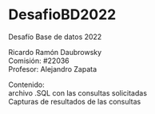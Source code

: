 # DesafioBD2022
 Desafío Base de datos 2022

Ricardo Ramón Daubrowsky<br>
Comisión: #22036<br>
Profesor: Alejandro Zapata


Contenido:<br>
archivo .SQL con las consultas solicitadas<br>
Capturas de resultados de las consultas
